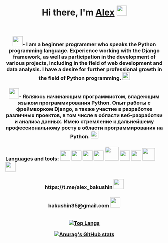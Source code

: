 <h1 align="center">Hi there, I'm <a href="https://daniilshat.ru/" target="_blank">Alex</a> 
<img src="https://github.com/blackcater/blackcater/raw/main/images/Hi.gif" height="32"/></h1>
<br>
<h3 align="center"><img src="https://cdn.icon-icons.com/icons2/230/PNG/256/UnitedStates_US_USA_840_Flag1_26093.png" height="32"/>- I am a beginner programmer who speaks the Python programming language. Experience working with the Django framework, as well as participation in the development of various projects, including in the field of web development and data analysis. I have a desire for further professional growth in the field of Python programming. <img src="https://cdn.icon-icons.com/icons2/1508/PNG/512/python_104451.png" height="24"/</h3>

<br>
<h3 align="center"><img src="https://cdn.icon-icons.com/icons2/1320/PNG/512/-russia_86889.png" height="32"/>- Являюсь начинающим программистом, владеющим языком программирования Python. Опыт работы с фреймворком Django, а также участие в разработке различных проектов, в том числе в области веб-разработки и анализа данных. Имею стремление к дальнейшему профессиональному росту в области программирования на Python. <img src="https://cdn.icon-icons.com/icons2/1508/PNG/512/python_104451.png" height="24"/</h3>

<h3>Languages and tools:  <img src="https://cdn.icon-icons.com/icons2/1508/PNG/512/python_104451.png" height="32">
  <img src="https://cdn.icon-icons.com/icons2/2415/PNG/512/postgresql_plain_wordmark_logo_icon_146390.png" height="32">
  <img src="https://cdn.icon-icons.com/icons2/46/PNG/128/linux_penguin_animal_9362.png" height="32">
  <img src="https://cdn.icon-icons.com/icons2/2790/PNG/512/json_filetype_icon_177531.png" height="32">
  <img src="https://cdn.icon-icons.com/icons2/2415/PNG/512/django_line_logo_icon_146560.png" height="44">
  <img src="https://cdn.icon-icons.com/icons2/2107/PNG/512/file_type_html_icon_130541.png" height="32">
  <img src="https://cdn.icon-icons.com/icons2/2107/PNG/512/file_type_css_icon_130661.png" height="32">
  <img src="https://cdn.icon-icons.com/icons2/2497/PNG/512/api_interface_icon_150308.png" height="40">
  <img src="https://cdn.icon-icons.com/icons2/2415/PNG/512/docker_plain_wordmark_logo_icon_146555.png" height="32"></h3>

<h3 align="center">https://t.me/alex_bakushin <img src="https://cdn.icon-icons.com/icons2/923/PNG/256/telegram_icon-icons.com_72055.png" height="32"/</h3>
<h3 align="center">bakushin35@gmail.com <img src="https://cdn.icon-icons.com/icons2/272/PNG/512/Gmail_29991.png" height="32"/</h3>
<br>
<br>

[![Top Langs](https://github-readme-stats.vercel.app/api/top-langs/?username=AlexBakushin&layout=compact)](https://github.com/anuraghazra/github-readme-stats)

[![Anurag's GitHub stats](https://github-readme-stats.vercel.app/api?username=AlexBakushin)](https://github.com/anuraghazra/github-readme-stats)


